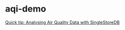 # aqi-demo

[Quick tip: Analysing Air Quality Data with SingleStoreDB](https://medium.com/@VeryFatBoy/quick-tip-analysing-air-quality-data-with-singlestoredb-be03b0da07ed)
